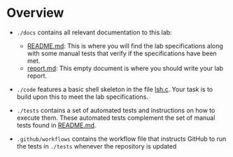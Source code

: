 # Overview

- `./docs` contains all relevant documentation to this lab:
   - [README.md](./docs/README.md): This is where you will find the lab specifications along with some manual tests that verify if the specifications have been met.
   - [report.md](./docs/report.md): This empty document is where you should write your lab report.

- `./code` features a basic shell skeleton in the file [lsh.c](./code/lsh.c).
   Your task is to build upon this to meet the lab specifications.

- `./tests` contains a set of automated tests and instructions on how to execute them.
   These automated tests complement the set of manual tests found in [README.md](./docs/README.md).

- `.github/workflows` contains the workflow file that instructs GitHub to run the tests in `./tests`
   whenever the repository is updated
